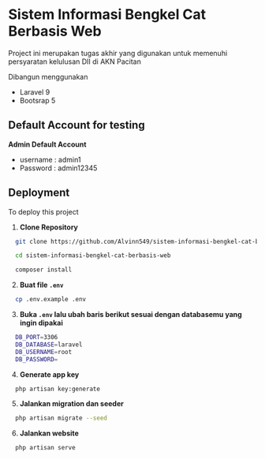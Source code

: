 
# Sistem Informasi Bengkel Cat Berbasis Web

Project ini merupakan tugas akhir yang digunakan untuk memenuhi persyaratan kelulusan DII di AKN Pacitan

Dibangun menggunakan 
- Laravel 9
- Bootsrap 5

## Default Account for testing

**Admin Default Account**

- username : admin1
- Password : admin12345

## Deployment

To deploy this project

1. **Clone Repository**

```bash
  git clone https://github.com/Alvinn549/sistem-informasi-bengkel-cat-berbasis-web

  cd sistem-informasi-bengkel-cat-berbasis-web

  composer install
```

2. **Buat file `.env`**

```bash
  cp .env.example .env
```

3. **Buka `.env` lalu ubah baris berikut sesuai dengan databasemu yang ingin dipakai**

```bash
  DB_PORT=3306
  DB_DATABASE=laravel
  DB_USERNAME=root
  DB_PASSWORD=
```

4. **Generate app key**

```bash
  php artisan key:generate
```

5. **Jalankan migration dan seeder**

```bash
  php artisan migrate --seed
```

6. **Jalankan website**

```bash
  php artisan serve
```
